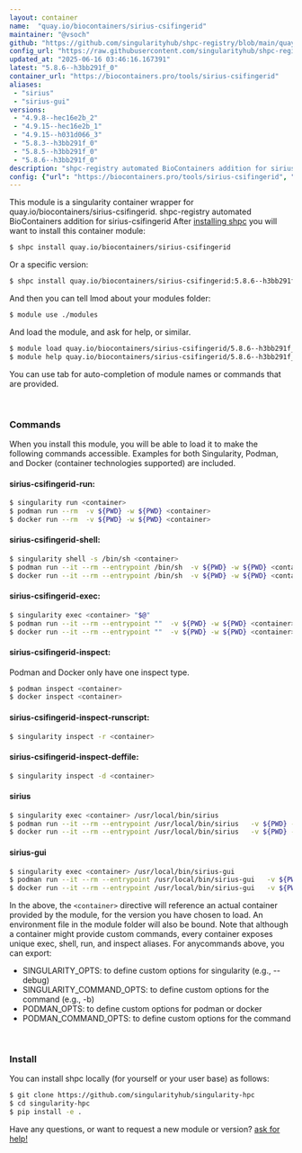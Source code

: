 ```yaml
---
layout: container
name:  "quay.io/biocontainers/sirius-csifingerid"
maintainer: "@vsoch"
github: "https://github.com/singularityhub/shpc-registry/blob/main/quay.io/biocontainers/sirius-csifingerid/container.yaml"
config_url: "https://raw.githubusercontent.com/singularityhub/shpc-registry/main/quay.io/biocontainers/sirius-csifingerid/container.yaml"
updated_at: "2025-06-16 03:46:16.167391"
latest: "5.8.6--h3bb291f_0"
container_url: "https://biocontainers.pro/tools/sirius-csifingerid"
aliases:
 - "sirius"
 - "sirius-gui"
versions:
 - "4.9.8--hec16e2b_2"
 - "4.9.15--hec16e2b_1"
 - "4.9.15--h031d066_3"
 - "5.8.3--h3bb291f_0"
 - "5.8.5--h3bb291f_0"
 - "5.8.6--h3bb291f_0"
description: "shpc-registry automated BioContainers addition for sirius-csifingerid"
config: {"url": "https://biocontainers.pro/tools/sirius-csifingerid", "maintainer": "@vsoch", "description": "shpc-registry automated BioContainers addition for sirius-csifingerid", "latest": {"5.8.6--h3bb291f_0": "sha256:12bff6a9d20114e890d507eeb61471306b990937525a14d5c2d1459c25c49a88"}, "tags": {"4.9.8--hec16e2b_2": "sha256:745743cc397513f88f5bb20ac0b5e48f9955deedfc071ee3104145146eb141d3", "4.9.15--hec16e2b_1": "sha256:6a8895779bba32e140f5aeda269947a291c4ef52fc5494bce537637925197804", "4.9.15--h031d066_3": "sha256:6515a407e6c8a85e666aae0aa78d2c5060c48dc046c1f3cb6ee2204e6ac76497", "5.8.3--h3bb291f_0": "sha256:b4439de18878f43d4372864aa9acbfd64d6a52cce5fcb5d33837e073661199f9", "5.8.5--h3bb291f_0": "sha256:691dea651d1102809adb0806edd1dfcb2095b72289f5824cefaa7c081a3b6025", "5.8.6--h3bb291f_0": "sha256:12bff6a9d20114e890d507eeb61471306b990937525a14d5c2d1459c25c49a88"}, "docker": "quay.io/biocontainers/sirius-csifingerid", "aliases": {"sirius": "/usr/local/bin/sirius", "sirius-gui": "/usr/local/bin/sirius-gui"}}
---
```


This module is a singularity container wrapper for quay.io/biocontainers/sirius-csifingerid.
shpc-registry automated BioContainers addition for sirius-csifingerid
After [installing shpc](#install) you will want to install this container module:


```bash
$ shpc install quay.io/biocontainers/sirius-csifingerid
```

Or a specific version:

```bash
$ shpc install quay.io/biocontainers/sirius-csifingerid:5.8.6--h3bb291f_0
```

And then you can tell lmod about your modules folder:

```bash
$ module use ./modules
```

And load the module, and ask for help, or similar.

```bash
$ module load quay.io/biocontainers/sirius-csifingerid/5.8.6--h3bb291f_0
$ module help quay.io/biocontainers/sirius-csifingerid/5.8.6--h3bb291f_0
```

You can use tab for auto-completion of module names or commands that are provided.

<br>

### Commands

When you install this module, you will be able to load it to make the following commands accessible.
Examples for both Singularity, Podman, and Docker (container technologies supported) are included.

#### sirius-csifingerid-run:

```bash
$ singularity run <container>
$ podman run --rm  -v ${PWD} -w ${PWD} <container>
$ docker run --rm  -v ${PWD} -w ${PWD} <container>
```

#### sirius-csifingerid-shell:

```bash
$ singularity shell -s /bin/sh <container>
$ podman run --it --rm --entrypoint /bin/sh  -v ${PWD} -w ${PWD} <container>
$ docker run --it --rm --entrypoint /bin/sh  -v ${PWD} -w ${PWD} <container>
```

#### sirius-csifingerid-exec:

```bash
$ singularity exec <container> "$@"
$ podman run --it --rm --entrypoint ""  -v ${PWD} -w ${PWD} <container> "$@"
$ docker run --it --rm --entrypoint ""  -v ${PWD} -w ${PWD} <container> "$@"
```

#### sirius-csifingerid-inspect:

Podman and Docker only have one inspect type.

```bash
$ podman inspect <container>
$ docker inspect <container>
```

#### sirius-csifingerid-inspect-runscript:

```bash
$ singularity inspect -r <container>
```

#### sirius-csifingerid-inspect-deffile:

```bash
$ singularity inspect -d <container>
```


#### sirius

```bash
$ singularity exec <container> /usr/local/bin/sirius
$ podman run --it --rm --entrypoint /usr/local/bin/sirius   -v ${PWD} -w ${PWD} <container> -c " $@"
$ docker run --it --rm --entrypoint /usr/local/bin/sirius   -v ${PWD} -w ${PWD} <container> -c " $@"
```


#### sirius-gui

```bash
$ singularity exec <container> /usr/local/bin/sirius-gui
$ podman run --it --rm --entrypoint /usr/local/bin/sirius-gui   -v ${PWD} -w ${PWD} <container> -c " $@"
$ docker run --it --rm --entrypoint /usr/local/bin/sirius-gui   -v ${PWD} -w ${PWD} <container> -c " $@"
```



In the above, the `<container>` directive will reference an actual container provided
by the module, for the version you have chosen to load. An environment file in the
module folder will also be bound. Note that although a container
might provide custom commands, every container exposes unique exec, shell, run, and
inspect aliases. For anycommands above, you can export:

 - SINGULARITY_OPTS: to define custom options for singularity (e.g., --debug)
 - SINGULARITY_COMMAND_OPTS: to define custom options for the command (e.g., -b)
 - PODMAN_OPTS: to define custom options for podman or docker
 - PODMAN_COMMAND_OPTS: to define custom options for the command

<br>

### Install

You can install shpc locally (for yourself or your user base) as follows:

```bash
$ git clone https://github.com/singularityhub/singularity-hpc
$ cd singularity-hpc
$ pip install -e .
```

Have any questions, or want to request a new module or version? [ask for help!](https://github.com/singularityhub/singularity-hpc/issues)